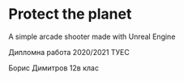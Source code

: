 # Protect the planet
A simple arcade shooter made with Unreal Engine 


Дипломна работа 2020/2021 ТУЕС 

Борис Димитров 12в клас 

